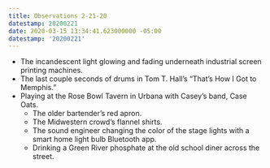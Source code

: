 ```yaml
---
title: Observations 2-21-20
datestamp: 20200221
date: 2020-03-15 13:34:41.623000000 -05:00
datestamp: '20200221'
---
```


- The incandescent light glowing and fading underneath industrial screen printing machines.
- The last couple seconds of drums in Tom T. Hall’s “That’s How I Got to Memphis.”
- Playing at the Rose Bowl Tavern in Urbana with Casey’s band, Case Oats.
	- The older bartender’s red apron.
	- The Midwestern crowd’s flannel shirts.
	- The sound engineer changing the color of the stage lights with a smart home light bulb Bluetooth app.
	- Drinking a Green River phosphate at the old school diner across the street.
